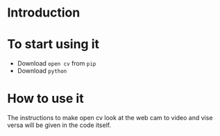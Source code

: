 # Introduction
# To start using it
 - Download `open cv` from `pip`
 - Download `python`
# How to use it
The instructions to make open cv look at the web cam to video and vise versa will be given in the code itself.
